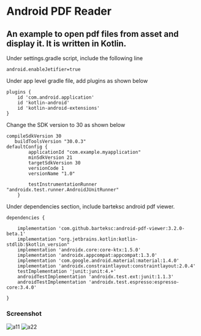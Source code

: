 # Android PDF Reader #

## An example to open pdf files from asset and display it. It is written in Kotlin. ##
Under settings.gradle script, include the following line
```
android.enableJetifier=true
```
Under app level gradle file, add plugins as shown below
```
plugins {
    id 'com.android.application'
    id 'kotlin-android'
    id 'kotlin-android-extensions'
}
```
Change the SDK version to 30 as shown below
```
compileSdkVersion 30
   buildToolsVersion "30.0.3"
defaultConfig {
        applicationId "com.example.myapplication"
        minSdkVersion 21
        targetSdkVersion 30
        versionCode 1
        versionName "1.0"

        testInstrumentationRunner "androidx.test.runner.AndroidJUnitRunner"
    }
```
Under dependencies section, include barteksc android pdf viewer.
```
dependencies {

    implementation 'com.github.barteksc:android-pdf-viewer:3.2.0-beta.1'
    implementation "org.jetbrains.kotlin:kotlin-stdlib:$kotlin_version"
    implementation 'androidx.core:core-ktx:1.5.0'
    implementation 'androidx.appcompat:appcompat:1.3.0'
    implementation 'com.google.android.material:material:1.4.0'
    implementation 'androidx.constraintlayout:constraintlayout:2.0.4'
    testImplementation 'junit:junit:4.+'
    androidTestImplementation 'androidx.test.ext:junit:1.1.3'
    androidTestImplementation 'androidx.test.espresso:espresso-core:3.4.0'

}
```
### Screenshot ###

![a11](https://user-images.githubusercontent.com/90516512/224479132-9c46cb4e-57a2-4e64-b1bd-be2428a618a9.jpg)
![a22](https://user-images.githubusercontent.com/90516512/224479135-07365b3c-b337-469e-9300-36be9793f019.jpg)


